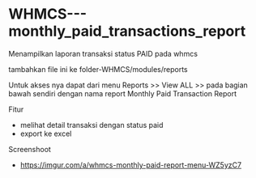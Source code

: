 # WHMCS---monthly_paid_transactions_report
Menampilkan laporan transaksi status PAID pada whmcs

tambahkan file ini ke 
folder-WHMCS/modules/reports

Untuk akses nya dapat dari menu
Reports >> View ALL >> pada bagian bawah sendiri dengan nama report Monthly Paid Transaction Report

Fitur 
- melihat detail transaksi dengan status paid
- export ke excel

Screenshoot
- https://imgur.com/a/whmcs-monthly-paid-report-menu-WZ5yzC7
